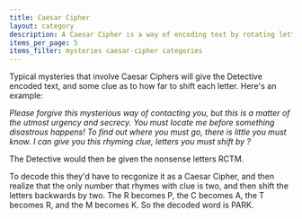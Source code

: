 ```yaml
---
title: Caesar Cipher
layout: category 
description: A Caesar Cipher is a way of encoding text by rotating letters throughout the alphabet.  
items_per_page: 5
items_filter: mysteries caesar-cipher categories
---
```


Typical mysteries that involve Caesar Ciphers will give the Detective encoded text, and some clue as to how far to shift each letter.  Here's an example:

*Please forgive this mysterious way of contacting you, but this is a matter of the utmost urgency and secrecy.  You must locate me before something disastrous happens!  To find out where you must go, there is little you must know.  I can give you this rhyming clue, letters you must shift by ?*

The Detective would then be given the nonsense letters RCTM.

To decode this they'd have to recgonize it as a Caesar Cipher, and then realize that the only number that rhymes with clue is two, and then shift the letters backwards by two.  The R becomes P, the C becomes A, the T becomes R, and the M becomes K.  So the decoded word is PARK.




